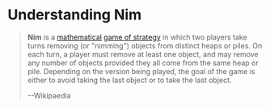 # Understanding Nim

> **Nim** is a [mathematical](https://en.wikipedia.org/wiki/Mathematical_game) [game of strategy](https://en.wikipedia.org/wiki/Game_of_strategy) in which two players take turns removing (or "nimming") objects from distinct heaps or piles. On each turn, a player must remove at least one object, and may remove any number of objects provided they all come from the same heap or pile. Depending on the version being played, the goal of the game is either to avoid taking the last object or to take the last object.
>
> --Wikipaedia

